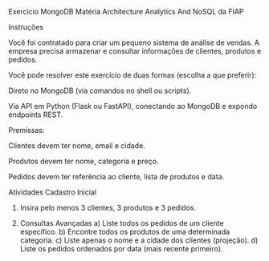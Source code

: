 Exercicio MongoDB Matéria Architecture Analytics And NoSQL da FIAP

Instruções

Você foi contratado para criar um pequeno sistema de análise de vendas.
A empresa precisa armazenar e consultar informações de clientes, produtos e pedidos.

Você pode resolver este exercício de duas formas (escolha a que preferir):

Direto no MongoDB (via comandos no shell ou scripts).

Via API em Python (Flask ou FastAPI), conectando ao MongoDB e expondo endpoints REST.

Premissas:

Clientes devem ter nome, email e cidade.

Produtos devem ter nome, categoria e preço.

Pedidos devem ter referência ao cliente, lista de produtos e data.


Atividades
Cadastro Inicial

1) Insira pelo menos 3 clientes, 3 produtos e 3 pedidos.

2) Consultas Avançadas
a) Liste todos os pedidos de um cliente específico.
b) Encontre todos os produtos de uma determinada categoria.
c) Liste apenas o nome e a cidade dos clientes (projeção).
d) Liste os pedidos ordenados por data (mais recente primeiro).
